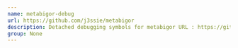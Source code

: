 ```yaml
---
name: metabigor-debug
url: https://github.com/j3ssie/metabigor
description: Detached debugging symbols for metabigor URL : https://github.
group: None
---
```

